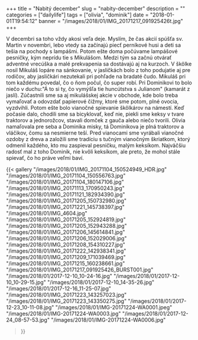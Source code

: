 +++
title = "Nabitý december"
slug = "nabity-december"
description = ""
categories = ["dailylife"]
tags = ["olivia", "dominik"]
date = "2018-01-01T19:54:12"
banner = "/images/2018/01/IMG_20171217_091925426t.jpg"
+++

V decembri sa toho vždy akosi veľa deje. Myslím, že čas akcií spúšťa sv. Martin v novembri, lebo vtedy sa začínajú piecť perníkové husi a deti sa tešia na pochody s lampášmi. Potom ešte doma počúvame lampášové pesničky, kým neprídu tie s Mikulášom. Medzi tým sa začnú otvárať adventné vrecúška a malé prekvapenia sa dostávajú aj na kurzoch. V škôlke nosil Mikuláš lopáre na sánkovanie, v jasličkách bolo z toho podujatie aj pre rodičov, aby jasličkári nezutekali pri pohľade na bradaté čudo. Mikuláš pri tom  každému povedal, čo o ňom počul, čo super robí. Pri Dominikovi to bolo niečo v duchu:"Á to si ty, čo vymýšľa tie huncútstva s Julianom" (kamarát z jaslí). Zúčastnili sme sa aj mikulášskej akcie v obchode, kde bolo treba vymaľovať a odovzdať papierové čižmy, ktoré sme potom, plné ovocia, vyzdvihli. Potom ešte bolo vianočné spievanie škôlkárov na námestí. Keď počasie dalo, chodili sme sa bicyklovať, keď nie, piekli sme keksy v tvare traktorov a jednorožcov, stavali domček z gauča alebo niečo tvorili. Olivia namaľovala pre seba a Dominika misky, tá Dominikova je plná traktorov a vláčikov, čomu sa nesmierne teší. Pred vianocami sme vyrábali vianočné ozdoby z dreva a založili sme tradíciu s tučným vianočným škriatkom, ktorý odmenil každého, kto mu zaspieval pesničku, malým keksíkom. Najväčšiu radosť mal z toho Dominik, nie kvôli keksíkom, ale preto, že mohol stále spievať, čo ho práve veľmi baví.


{{< gallery
  "/images/2018/01/IMG_20171104_150524949_HDR.jpg"
  "/images/2018/01/IMG_20171104_150556763.jpg"
  "/images/2018/01/IMG_20171104_180147106.jpg"
  "/images/2018/01/IMG_20171113_170950243.jpg"
  "/images/2018/01/IMG_20171121_182934390.jpg"
  "/images/2018/01/IMG_20171205_150732980.jpg"
  "/images/2018/01/IMG_20171221_145738397.jpg"
  "/images/2018/01/IMG_4604.jpg"
  "/images/2018/01/IMG_20171205_152924819.jpg"
  "/images/2018/01/IMG_20171205_152943288.jpg"
  "/images/2018/01/IMG_20171206_145614841.jpg"
  "/images/2018/01/IMG_20171206_152029006.jpg"
  "/images/2018/01/IMG_20171208_154310227.jpg"
  "/images/2018/01/IMG_20171222_142938341.jpg"
  "/images/2018/01/IMG_20171209_171039469.jpg"
  "/images/2018/01/IMG_20171215_160238661.jpg"
  "/images/2018/01/IMG_20171217_091925426_BURST001.jpg"
  "/images/2018/01/2017-12-10_10-24-16.jpg"
  "/images/2018/01/2017-12-10_10-29-15.jpg"
  "/images/2018/01/2017-12-10_14-35-26.jpg"
  "/images/2018/01/2017-12-16_11-25-07.jpg"
  "/images/2018/01/IMG_20171223_143257023.jpg"
  "/images/2018/01/IMG_20171223_143350275.jpg"
  "/images/2018/01/2017-12-23_10-11-08.jpg"
  "/images/2018/01/IMG-20171224-WA0001.jpeg"
  "/images/2018/01/IMG-20171224-WA0003.jpg"
  "/images/2018/01/2017-12-24_08-57-53.jpg"
  "/images/2018/01/IMG-20171224-WA0006.jpg"
>}}

